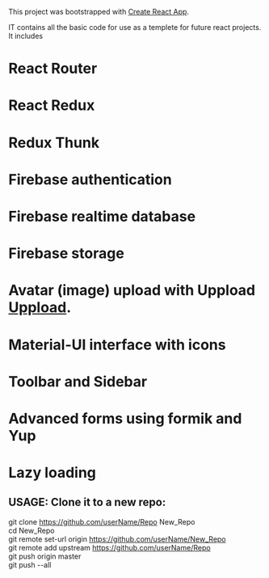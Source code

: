 This project was bootstrapped with [Create React App](https://github.com/facebook/create-react-app).

IT contains all the basic code for use as a templete for future react projects. It includes

# React Router
# React Redux
# Redux Thunk

# Firebase authentication
# Firebase realtime database
# Firebase storage

# Avatar (image) upload with Uppload [Uppload](https://uppload.js.org/).
# Material-UI interface with icons
# Toolbar and Sidebar
# Advanced forms using formik and Yup

# Lazy loading

## USAGE: Clone it to a new repo:
git clone https://github.com/userName/Repo New_Repo  
cd New_Repo  
git remote set-url origin https://github.com/userName/New_Repo  
git remote add upstream https://github.com/userName/Repo  
git push origin master  
git push --all  

